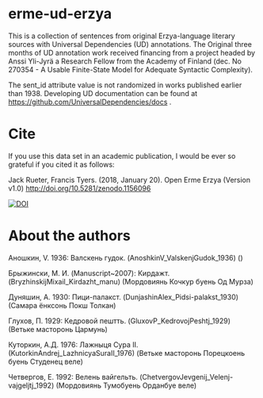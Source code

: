 # erme-ud-erzya
This is a collection of sentences from original Erzya-language literary sources with Universal Dependencies (UD) annotations. The Original three months of UD annotation work received financing from a project headed by Anssi Yli-Jyrä a Research Fellow from the Academy of Finland (dec. No 270354 - A Usable Finite-State Model for Adequate Syntactic Complexity).

The sent_id attribute value is not randomized in works published earlier than 1938. Developing UD documentation can be found at https://github.com/UniversalDependencies/docs .

# Cite
If you use this data set in an academic publication, I would be ever so grateful if you cited it as follows:

Jack Rueter, Francis Tyers. (2018, January 20). Open Erme Erzya (Version v1.0) http://doi.org/10.5281/zenodo.1156096


[![DOI](https://zenodo.org/badge/118224395.svg)](https://zenodo.org/badge/latestdoi/118224395)


# About the authors
Аношкин, V. 1936: Валскень гудок. (AnoshkinV_ValskenjGudok_1936) ()

Брыжински, М. И. (Manuscript~2007): Кирдажт. (BryzhinskijMixail_Kirdazht_manu) (Мордовиянь Кочкур буень Од Мурза)

Дуняшин, А. 1930: Пици-палакст. (DunjashinAlex_Pidsi-palakst_1930) (Самара ёнксонь Покш Толкан)

Глухов, П. 1929: Кедровой пештть. (GluxovP_KedrovojPeshtj_1929) (Ветьке масторонь Цармунь)

Куторкин, А.Д. 1976: Лажныця Сура II. (KutorkinAndrej_LazhnicyaSuraII_1976) (Ветьке масторонь Порецкоень буень Студенец веле)

Четвергов, Е. 1992: Велень вайгельть. (ChetvergovJevgenij_Velenj-vajgeljtj_1992) (Мордовиянь Тумобуень Орданбуе веле)
